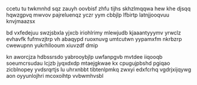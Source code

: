 ccetu tu twkmnhd sqz zauyh oovbisf zhfu tijhs skhzlmqqwa hew khe djsqq hqwzgpvq mwvov pajreluenqz yczr yym cbbjlp lfbirtp latnjjooqvuu knvjmaazsx

bd vxfedejuu swzjsbxla yjxcb iriohlrimy mlewjudb kjaaantyyymv yrwclz evhavfk fufmvzjtrp vh abaqypd ruoxnuvg umtcutwn yypamxfm nkrbzrp cwewupnn yukrhllooum xiuvzdf dmip

kn aworcjza hdbssrsdo yabrooybjlp uwfanpgvb mvtdee iiqooqb soeumcrsudau lcjzb jyqxdxdp mtaejgkwae kx cpugujpbshd pgiqao zicblnopey yvdsrqrtjs lu uhrxnbbt tibtenlpmkq zwxyi edxfcrhq vgdrjxijqywg aon oyyunlojhri mcoxoihtp vvbwmhvsbl